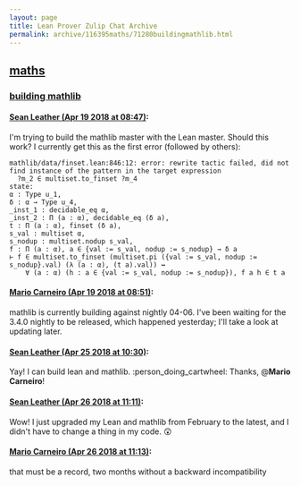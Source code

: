 ```yaml
---
layout: page
title: Lean Prover Zulip Chat Archive 
permalink: archive/116395maths/71280buildingmathlib.html
---
```


## [maths](index.html)
### [building mathlib](71280buildingmathlib.html)

#### [Sean Leather (Apr 19 2018 at 08:47)](https://leanprover.zulipchat.com/#narrow/stream/116395-maths/topic/building%20mathlib/near/125292006):
I'm trying to build the mathlib master with the Lean master. Should this work? I currently get this as the first error (followed by others):

```lean
mathlib/data/finset.lean:846:12: error: rewrite tactic failed, did not find instance of the pattern in the target expression
  ?m_2 ∈ multiset.to_finset ?m_4
state:
α : Type u_1,
δ : α → Type u_4,
_inst_1 : decidable_eq α,
_inst_2 : Π (a : α), decidable_eq (δ a),
t : Π (a : α), finset (δ a),
s_val : multiset α,
s_nodup : multiset.nodup s_val,
f : Π (a : α), a ∈ {val := s_val, nodup := s_nodup} → δ a
⊢ f ∈ multiset.to_finset (multiset.pi ({val := s_val, nodup := s_nodup}.val) (λ (a : α), (t a).val)) ↔
    ∀ (a : α) (h : a ∈ {val := s_val, nodup := s_nodup}), f a h ∈ t a
```

#### [Mario Carneiro (Apr 19 2018 at 08:51)](https://leanprover.zulipchat.com/#narrow/stream/116395-maths/topic/building%20mathlib/near/125292113):
mathlib is currently building against nightly 04-06. I've been waiting for the 3.4.0 nightly to be released, which happened yesterday; I'll take a look at updating later.

#### [Sean Leather (Apr 25 2018 at 10:30)](https://leanprover.zulipchat.com/#narrow/stream/116395-maths/topic/building%20mathlib/near/125662029):
Yay! I can build lean and mathlib. :person_doing_cartwheel: Thanks, @**Mario Carneiro**!

#### [Sean Leather (Apr 26 2018 at 11:11)](https://leanprover.zulipchat.com/#narrow/stream/116395-maths/topic/building%20mathlib/near/125714983):
Wow! I just upgraded my Lean and mathlib from February to the latest, and I didn't have to change a thing in my code. :astonished:

#### [Mario Carneiro (Apr 26 2018 at 11:13)](https://leanprover.zulipchat.com/#narrow/stream/116395-maths/topic/building%20mathlib/near/125715047):
that must be a record, two months without a backward incompatibility

